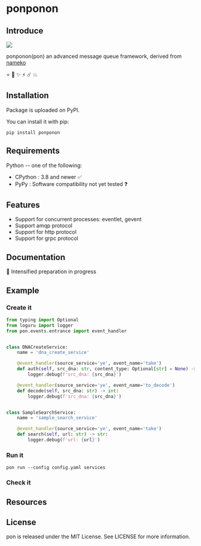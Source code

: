 # ponponon

## Introduce

![](https://www.rabbitmq.com/img/logo-rabbitmq.svg)

ponponon(pon) an advanced message queue framework, derived from [nameko](https://github.com/nameko/nameko)

⭐️ 🌟 ✨ ⚡️ ☄️ 💥

## Installation

Package is uploaded on PyPI.

You can install it with pip:

```shell
pip install ponponon
```

## Requirements

Python -- one of the following:

- CPython : 3.8 and newer ✅
- PyPy : Software compatibility not yet tested ❓

## Features

- Support for concurrent processes: eventlet, gevent
- Support amqp protocol
- Support for http protocol
- Support for grpc protocol


## Documentation

📄 Intensified preparation in progress

## Example

### Create it

```python
from typing import Optional
from loguru import logger
from pon.events.entrance import event_handler


class DNACreateService:
    name = 'dna_create_service'

    @event_handler(source_service='ye', event_name='take')
    def auth(self, src_dna: str, content_type: Optional[str] = None) -> int:
        logger.debug(f'src_dna: {src_dna}')

    @event_handler(source_service='ye', event_name='to_decode')
    def decode(self, src_dna: str) -> int:
        logger.debug(f'src_dna: {src_dna}')


class SampleSearchService:
    name = 'sample_search_service'

    @event_handler(source_service='ye', event_name='take')
    def search(self, url: str) -> str:
        logger.debug(f'url: {url}')
```

### Run it

```shell
pon run --config config.yaml services
```

### Check it

## Resources

## License

pon is released under the MIT License. See LICENSE for more information.
